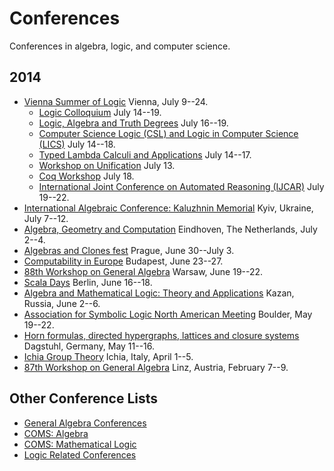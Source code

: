 # Conferences

Conferences in algebra, logic, and computer science.

## 2014
+ [Vienna Summer of Logic](http://vsl2014.at/) Vienna, July 9--24.
	- [Logic Colloquium](http://www.logic.at/lc2014/) July 14--19.
	- [Logic, Algebra and Truth Degrees](http://www.logic.at/latd2014/) July 16--19.
    - [Computer Science Logic (CSL) and Logic in Computer Science (LICS)](http://lii.rwth-aachen.de/lics/csl-lics14/) July 14--18.  
    - [Typed Lambda Calculi and Applications](http://vsl2014.at/pages/RTATLCA-cfp.html) July 14--17.  
    - [Workshop on Unification](http://vsl2014.at/pages/UNIF-index.html) July 13.  
    - [Coq Workshop](http://vsl2014.at/pages/Coq-index.html) July 18.  
    - [International Joint Conference on Automated Reasoning (IJCAR)](http://cs.nyu.edu/ijcar2014/) July 19--22.  
+ [International Algebraic Conference: Kaluzhnin Memorial](http://kaluzhnin-conf.incarne.net/) Kyiv, Ukraine, July 7--12.
+ [Algebra, Geometry and Computation](http://www.win.tue.nl/~hansc/agc2014/index.html) Eindhoven, The Netherlands, July 2--4.
+ [Algebras and Clones fest](http://www.karlin.mff.cuni.cz/~alc2014/) Prague, June 30--July 3.
+ [Computability in Europe](http://cie2014.inf.elte.hu/) Budapest, June 23--27.
+ [88th Workshop on General Algebra](http://www.jku.at/algebra/content/e176230/e176557/e213618) Warsaw, June 19--22.
+ [Scala Days](http://scaladays.org/) Berlin, June 16--18.
+ [Algebra and Mathematical Logic: Theory and Applications](http://www.kpfu.ru/main_page?p_sub=25931) Kazan, Russia, June 2--6.
+ [Association for Symbolic Logic North American Meeting](http://www.aslonline.org/asl_meetings.php) Boulder, May 19--22.
+ [Horn formulas, directed hypergraphs, lattices and closure systems](http://www.dagstuhl.de/14201) Dagstuhl, Germany, May 11--16.
+ [Ichia Group Theory](http://www.dipmat.unisa.it/ischiagrouptheory/) Ichia, Italy, April 1--5. 
+ [87th Workshop on General Algebra](http://www.jku.at/algebra/content/e176230/e176557/e213625) Linz, Austria, February 7--9.

## Other Conference Lists
+ [General Algebra Conferences](http://spot.colorado.edu/~kearnes/conf.html)
+ [COMS: Algebra](http://www.conference-service.com/conferences/algebra.html)
+ [COMS: Mathematical Logic](http://www.conference-service.com/conferences/logic.html)
+ [Logic Related Conferences](http://www2.informatik.hu-berlin.de/~lics/logic-confs/index.html)
